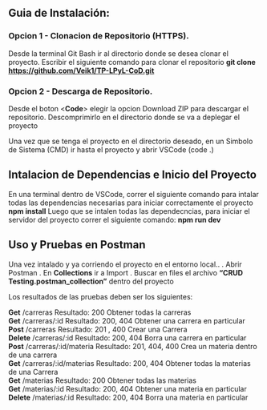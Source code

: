 ## Guia de Instalación:

### Opcion 1 - Clonacion de Repositorio (HTTPS).  

Desde la terminal Git Bash ir al directorio donde se desea clonar el proyecto. Escribir el siguiente comando para clonar el repositorio
**git clone https://github.com/Veik1/TP-LPyL-CoD.git**

###  Opcion 2 - Descarga de Repositorio.

Desde el boton <**Code**> elegir la opcion Download ZIP para descargar el repositorio. Descomprimirlo en el directorio donde se va a deplegar el proyecto

Una vez que se tenga el proyecto en el directorio deseado, en un Simbolo de Sistema (CMD) ir hasta el proyecto y abrir VSCode (code .)

## Intalacion de Dependencias e Inicio del Proyecto
En una terminal dentro de VSCode, correr el siguiente comando para intalar todas las dependencias necesarias para iniciar correctamente el proyecto
	**npm install**
Luego que se intalen todas las dependecncias, para iniciar el servidor del proyecto correr el siguiente comando:
	**npm run dev**


## Uso y Pruebas en Postman
Una vez intalado y ya corriendo el proyecto en el entorno local..
. Abrir Postman
. En **Collections** ir a Import
. Buscar en files el archivo **“CRUD Testing.postman_collection”** dentro del proyecto

Los resultados de las pruebas deben ser los siguientes: 

**Get**	     /carreras	              Resultado: 200	Obtener todas la carreras   
**Get**	     /carreras/:id	          Resultado: 200, 404	Obtener una carrera en particular   
**Post**	    /carreras	              Resultado: 201 , 400	Crear una Carrera   
**Delete**	  /carreras/:id	          Resultado: 200, 404	Borra una carrera en particular   
**Post**	    /carreras/:id/materia	  Resultado: 201, 404, 400	Crea un materia dentro de una carrera    
**Get**	     /carreras/:id/materias 	Resultado: 200, 404	Obtener todas la materias de una Carrera    
**Get**	     /materias	              Resultado: 200	Obtener todas las materias     
**Get**	     /materias/:id	          Resultado: 200, 404	Obtener una materia en particular     
**Delete**	  /materias/:id          	Resultado: 200, 404	Borra una materia en particular   
